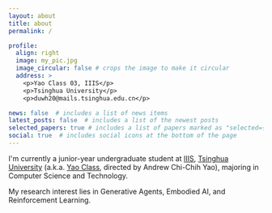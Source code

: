 ```yaml
---
layout: about
title: about
permalink: /

profile:
  align: right
  image: my_pic.jpg
  image_circular: false # crops the image to make it circular
  address: >
    <p>Yao Class 03, IIIS</p>
    <p>Tsinghua University</p>
    <p>duwh20@mails.tsinghua.edu.cn</p>

news: false  # includes a list of news items
latest_posts: false  # includes a list of the newest posts
selected_papers: true # includes a list of papers marked as "selected={true}"
social: true  # includes social icons at the bottom of the page
---
```


I'm currently a junior-year undergraduate student at [IIIS](https://iiis.tsinghua.edu.cn/en/), [Tsinghua University](https://www.tsinghua.edu.cn/en/) (a.k.a. [Yao Class](https://iiis.tsinghua.edu.cn/en/yaoclass/), directed by Andrew Chi-Chih Yao), majoring in Computer Science and Technology.

My research interest lies in Generative Agents, Embodied AI, and Reinforcement Learning.